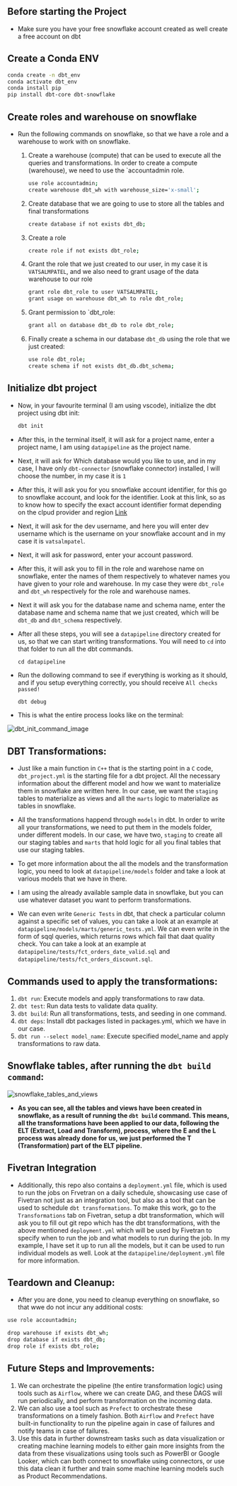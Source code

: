 ## Before starting the Project

- Make sure you have your free snowflake account created as well create a free account on dbt

## Create a Conda ENV

```sh
conda create -n dbt_env
conda activate dbt_env
conda install pip
pip install dbt-core dbt-snowflake
```

## Create roles and warehouse on snowflake

- Run the following commands on snowflake, so that we have a role and a warehouse to work with on snowflake.

    1. Create a warehouse (compute) that can be used to execute all the queries and transformations. In order to create a compute (warehouse), we need to use the `accountadmin role.

        ```sh
        use role accountadmin;
        create warehouse dbt_wh with warehouse_size='x-small';
        ```

    2. Create database that we are going to use to store all the tables and final transformations

        ```sh
        create database if not exists dbt_db;
        ```

    3. Create a role

        ```sh
        create role if not exists dbt_role;
        ```

    4. Grant the role that we just created to our user, in my case it is `VATSALMPATEL`, and we also need to grant usage of the data warehouse to our role

        ```sh
        grant role dbt_role to user VATSALMPATEL;
        grant usage on warehouse dbt_wh to role dbt_role;
        ```

    5. Grant permission to `dbt_role:

        ```sh
        grant all on database dbt_db to role dbt_role;
        ```

    6. Finally create a schema in our database `dbt_db` using the role that we just created:

        ```sh
        use role dbt_role;
        create schema if not exists dbt_db.dbt_schema;
        ```

## Initialize dbt project

- Now, in your favourite terminal (I am using vscode), initialize the dbt project using dbt init:

    ```sh
    dbt init
    ```

- After this, in the terminal itself, it will ask for a project name, enter a project name, I am using `datapipeline` as the project name.

- Next, it will ask for Which database would you like to use, and in my case, I have only `dbt-connector` (snowflake connector) installed, I will choose the number, in my case it is `1`

- After this, it will ask you for you snowflake account identifier, for this go to snowflake account, and look for the identifier. Look at this link, so as to know how to specify the exact account identifier format depending on the clpud provider and region [Link](https://docs.snowflake.com/en/user-guide/admin-account-identifier#non-vps-account-locator-formats-by-cloud-platform-and-region)

- Next, it will ask for the dev username, and here you will enter dev username which is the username on your snowflake account and in my case it is `vatsalmpatel`.

- Next, it will ask for password, enter your account password.

- After this, it will ask you to fill in the role and warehose name on snowflake, enter the names of them respectively to whatever names you have given to your role and warehouse. In my case they were `dbt_role` and `dbt_wh` respectively for the role and warehouse names.

- Next it will ask you for the database name and schema name, enter the database name and schema name that we just created, which will be `dbt_db` and `dbt_schema` respectively.

- After all these steps, you will see a `datapipeline` directory created for us, so that we can start writing transformations. You will need to `cd` into that folder to run all the dbt commands.

    ```
    cd datapipeline
    ```

- Run the dollowing command to see if everything is working as it should, and if you setup everything correctly, you should receive `All checks passed!`

    ```sh
    dbt debug
    ```

- This is what the entire process looks like on the terminal:

![dbt_init_command_image](https://github.com/vatsalmpatel/dbt_project/blob/master/images/dbt_init.png)

## DBT Transformations:

- Just like a main function in `C++` that is the starting point in a `C` code, `dbt_project.yml` is the starting file for a dbt project. All the necessary information about the different model and how we want to materialize them in snowflake are written here. In our case, we want the `staging` tables to materialize as views and all the `marts` logic to materialize as tables in snowflake.

- All the transformations happend through `models` in dbt. In order to write all your transformations, we need to put them in the models folder, under different models. In our case, we have two, `staging` to create all our staging tables and `marts` that hold logic for all you final tables that use our staging tables.

- To get more information about the all the models and the transformation logic, you need to look at `datapipeline/models` folder and take a look at various models that we have in there.

- I am using the already available sample data in snowflake, but you can use whatever dataset you want to perform transformations.

- We can even write `Generic Tests` in dbt, that check a particular column against a specific set of values, you can take a look at an example at `datapipeline/models/marts/generic_tests.yml`. We can even write in the form of sqql queries, which returns rows which fail that daat quality check. You can take a look at an example at `datapipeline/tests/fct_orders_date_valid.sql` and `datapipeline/tests/fct_orders_discount.sql`.

## Commands used to apply the transformations:

1. `dbt run`: Execute models and apply transformations to raw data.
2. `dbt test`: Run data tests to validate data quality.
3. `dbt build`: Run all transformations, tests, and seeding in one command.
4. `dbt deps`: Install dbt packages listed in packages.yml, which we have in our case.
5. `dbt run --select model_name`: Execute specified model_name and apply transformations to raw data.

## Snowflake tables, after running the `dbt build command`:

![snowflake_tables_and_views](https://github.com/vatsalmpatel/dbt_project/blob/master/images/snowflake_ss.png)

- **As you can see, all the tables and views have been created in snowflake, as a result of running the `dbt build` command. This means, all the transformations have been applied to our data, following the ELT (Extract, Load and Transform), process, where the E and the L process was already done for us, we just performed the T (Transformation) part of the ELT pipeline.**

## Fivetran Integration

- Additionally, this repo also contains a `deployment.yml` file, which is used to run the jobs on Frvetran on a daily schedule, showcasing use case of Fivetran not just as an integration tool, but also as a tool that can be used to schedule `dbt transformations`. To make this work, go to the `Transformations` tab on Fivetran, setup a dbt transformation, which will ask you to fill out git repo which has the dbt transformations, with the above mentioned `deployment.yml` which will be used by Fivetran to specify when to run the job and what models to run during the job. In my example, I have set  it up to run all the models, but it can be used to run individual models as well. Look at the `datapipeline/deployment.yml` file for more information.

## Teardown and Cleanup:

- After you are done, you need to cleanup everything on snowflake, so that wwe do not incur any additional costs:

```sh
use role accountadmin;

drop warehouse if exists dbt_wh;
drop database if exists dbt_db;
drop role if exists dbt_role;
```

## Future Steps and Improvements:

1. We can orchestrate the pipeline (the entire transformation logic) using tools such as `Airflow`, where we can create DAG, and these DAGS will run periodically, and perform transformation on the incoming data.
2. We can also use a tool such as `Prefect` to orchestrate these transformations on a timely fashion. Both `Airflow` and `Prefect` have built-in functionality to run the pipeline again in case of failures and notify teams in case of failures.
3. Use this data in further downstream tasks such as data visualization or creating machine learning models to either gain more insights from the data from these visualizations using tools such as PowerBI or Google Looker, which can both connect to snowflake using connectors, or use this data clean it further and train some machine learning models such as Product Recommendations.